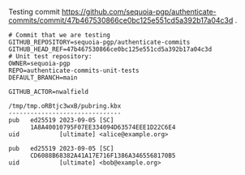 Testing commit https://github.com/sequoia-pgp/authenticate-commits/commit/47b467530866ce0bc125e551cd5a392b17a04c3d .

```text
# Commit that we are testing
GITHUB_REPOSITORY=sequoia-pgp/authenticate-commits
GITHUB_HEAD_REF=47b467530866ce0bc125e551cd5a392b17a04c3d
# Unit test repository:
OWNER=sequoia-pgp
REPO=authenticate-commits-unit-tests
DEFAULT_BRANCH=main

GITHUB_ACTOR=nwalfield

/tmp/tmp.oRBtjc3wxB/pubring.kbx
-------------------------------
pub   ed25519 2023-09-05 [SC]
      1A8A40010795F07EE334094D63574EEE1D22C6E4
uid           [ultimate] <alice@example.org>

pub   ed25519 2023-09-05 [SC]
      CD6088B68382A41A17E716F1386A3465568170B5
uid           [ultimate] <bob@example.org>
```
